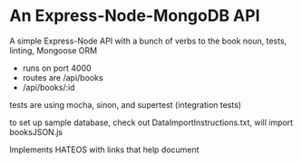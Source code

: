 # An Express-Node-MongoDB API

A simple Express-Node API with a bunch of verbs to the book noun, tests, linting, Mongoose ORM

- runs on port 4000
- routes are /api/books
- /api/books/:id

tests are using mocha, sinon, and supertest (integration tests)

to set up sample database, check out DataImportInstructions.txt, will import booksJSON.js

Implements HATEOS with links that help document